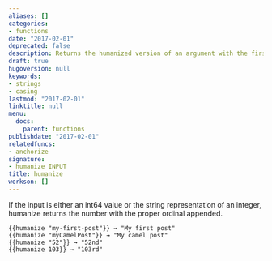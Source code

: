 ```yaml
---
aliases: []
categories:
- functions
date: "2017-02-01"
deprecated: false
description: Returns the humanized version of an argument with the first letter capitalized.
draft: true
hugoversion: null
keywords:
- strings
- casing
lastmod: "2017-02-01"
linktitle: null
menu:
  docs:
    parent: functions
publishdate: "2017-02-01"
relatedfuncs:
- anchorize
signature:
- humanize INPUT
title: humanize
workson: []
---
```


If the input is either an int64 value or the string representation of an integer, humanize returns the number with the proper ordinal appended.


```
{{humanize "my-first-post"}} → "My first post"
{{humanize "myCamelPost"}} → "My camel post"
{{humanize "52"}} → "52nd"
{{humanize 103}} → "103rd"
```
